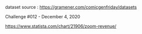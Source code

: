 dataset source : https://gramener.com/comicgenfriday/datasets

Challenge #012 - December 4, 2020

https://www.statista.com/chart/21906/zoom-revenue/
